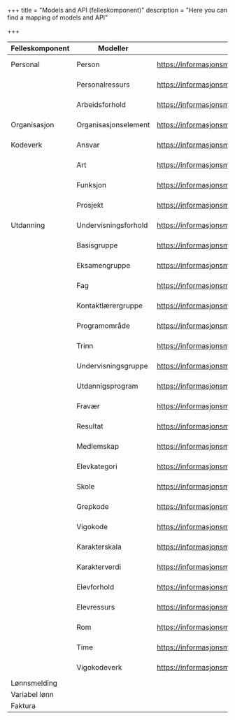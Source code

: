 +++
title = "Models and API (felleskomponent)"
description = "Here you can find a mapping of models and API"

+++

|  **Felleskomponent** | **Modeller** | **Dokumentasjon** | **Java** | **.Net** |
|  ------ | ------ | ------ | ------ | ------ |
|  Personal | Person | https://informasjonsmodell.felleskomponent.no/docs/felles_person | https://docs.felleskomponent.no/java/fint-administrasjon-model-java |  |
|   | Personalressurs | https://informasjonsmodell.felleskomponent.no/docs/personal_personalressurs | https://docs.felleskomponent.no/java/fint-administrasjon-model-java |  |
|   | Arbeidsforhold | https://informasjonsmodell.felleskomponent.no/docs/personal_arbeidsforhold | https://docs.felleskomponent.no/java/fint-administrasjon-model-java |  |
|  Organisasjon | Organisasjonselement | https://informasjonsmodell.felleskomponent.no/docs/organisasjon_organisasjonselement | https://docs.felleskomponent.no/java/fint-administrasjon-model-java |  |
|  Kodeverk | Ansvar | https://informasjonsmodell.felleskomponent.no/docs/kodeverk_ansvar | https://docs.felleskomponent.no/java/fint-administrasjon-model-java |  |
|   | Art | https://informasjonsmodell.felleskomponent.no/docs/kodeverk_art | https://docs.felleskomponent.no/java/fint-administrasjon-model-java |  |
|   | Funksjon | https://informasjonsmodell.felleskomponent.no/docs/kodeverk_funksjon | https://docs.felleskomponent.no/java/fint-administrasjon-model-java |  |
|   | Prosjekt | https://informasjonsmodell.felleskomponent.no/docs/kodeverk_prosjekt | https://docs.felleskomponent.no/java/fint-administrasjon-model-java |  |
|  Utdanning | Undervisningsforhold | https://informasjonsmodell.felleskomponent.no/docs/basisklasser_undervisningsforhold | https://docs.felleskomponent.no/java/fint-utdanning-model-java |  |
|   | Basisgruppe | https://informasjonsmodell.felleskomponent.no/docs/gruppe_basisgruppe | https://docs.felleskomponent.no/java/fint-utdanning-model-java |  |
|   | Eksamengruppe | https://informasjonsmodell.felleskomponent.no/docs/gruppe_eksamengruppe | https://docs.felleskomponent.no/java/fint-utdanning-model-java |  |
|   | Fag | https://informasjonsmodell.felleskomponent.no/docs/gruppe_fag | https://docs.felleskomponent.no/java/fint-utdanning-model-java |  |
|   | Kontaktlærergruppe | https://informasjonsmodell.felleskomponent.no/docs/gruppe_kontaktlarergruppe | https://docs.felleskomponent.no/java/fint-utdanning-model-java |  |
|   | Programområde | https://informasjonsmodell.felleskomponent.no/docs/gruppe_programomrade | https://docs.felleskomponent.no/java/fint-utdanning-model-java |  |
|   | Trinn | https://informasjonsmodell.felleskomponent.no/docs/gruppe_trinn | https://docs.felleskomponent.no/java/fint-utdanning-model-java |  |
|   | Undervisningsgruppe | https://informasjonsmodell.felleskomponent.no/docs/gruppe_undervisningsgruppe | https://docs.felleskomponent.no/java/fint-utdanning-model-java |  |
|   | Utdannigsprogram | https://informasjonsmodell.felleskomponent.no/docs/gruppe_utdannigsprogram | https://docs.felleskomponent.no/java/fint-utdanning-model-java |  |
|   | Fravær | https://informasjonsmodell.felleskomponent.no/docs/komplekse_datatyper_fravar | https://docs.felleskomponent.no/java/fint-utdanning-model-java |  |
|   | Resultat | https://informasjonsmodell.felleskomponent.no/docs/komplekse_datatyper_resultat | https://docs.felleskomponent.no/java/fint-utdanning-model-java |  |
|   | Medlemskap | https://informasjonsmodell.felleskomponent.no/docs/utdanning_medlemskap | https://docs.felleskomponent.no/java/fint-utdanning-model-java |  |
|   | Elevkategori  | https://informasjonsmodell.felleskomponent.no/docs/kodeverk_elevkategori | https://docs.felleskomponent.no/java/fint-utdanning-model-java |  |
|   | Skole | https://informasjonsmodell.felleskomponent.no/docs/kodeverk_grepkode | https://docs.felleskomponent.no/java/fint-utdanning-model-java |  |
|   | Grepkode | https://informasjonsmodell.felleskomponent.no/docs/kodeverk_vigokode | https://docs.felleskomponent.no/java/fint-utdanning-model-java |  |
|   | Vigokode | https://informasjonsmodell.felleskomponent.no/docs/kodeverk_karakterskala | https://docs.felleskomponent.no/java/fint-utdanning-model-java |  |
|   | Karakterskala | https://informasjonsmodell.felleskomponent.no/docs/kodeverk_karakterverdi | https://docs.felleskomponent.no/java/fint-utdanning-model-java |  |
|   | Karakterverdi | https://informasjonsmodell.felleskomponent.no/docs/organisasjon_skole | https://docs.felleskomponent.no/java/fint-utdanning-model-java |  |
|   | Elevforhold | https://informasjonsmodell.felleskomponent.no/docs/ressurser_elevforhold | https://docs.felleskomponent.no/java/fint-utdanning-model-java |  |
|   | Elevressurs | https://informasjonsmodell.felleskomponent.no/docs/ressurser_elevressurs | https://docs.felleskomponent.no/java/fint-utdanning-model-java |  |
|   | Rom | https://informasjonsmodell.felleskomponent.no/docs/ressurser_rom | https://docs.felleskomponent.no/java/fint-utdanning-model-java |  |
|   | Time | https://informasjonsmodell.felleskomponent.no/docs/timeplan_time | https://docs.felleskomponent.no/java/fint-utdanning-model-java |  |
|   | Vigokodeverk | https://informasjonsmodell.felleskomponent.no/docs/package_vigo_kodeverk | https://docs.felleskomponent.no/java/fint-utdanning-model-java |  |
|  Lønnsmelding |  |  |  |  |
|  Variabel lønn |  |  |  |  |
|  Faktura |  |  |  |  |


